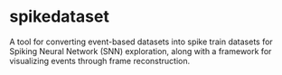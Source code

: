 # spikedataset
A tool for converting event-based datasets into spike train datasets for Spiking Neural Network (SNN) exploration, along with a framework for visualizing events through frame reconstruction.
